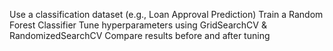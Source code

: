 Use a classification dataset (e.g., Loan Approval Prediction) Train a Random Forest Classifier Tune hyperparameters using GridSearchCV & RandomizedSearchCV Compare results before and after tuning
